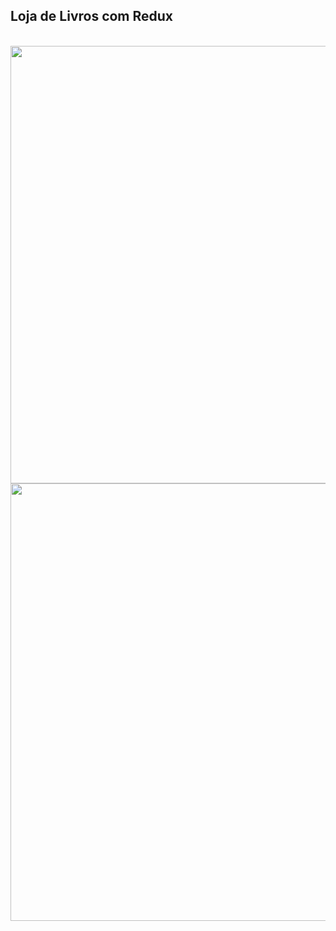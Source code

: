 <div> 
<h2>Loja de Livros com Redux</h2>
<br>
 
<img src="https://user-images.githubusercontent.com/101026041/224557897-6ab3d730-47d6-4b96-ae2a-88bc80398c25.png" width="700px" />
<img src="https://user-images.githubusercontent.com/101026041/224557851-4b023fad-f77e-4fd2-a602-be90bdbbc28e.png" width="700px" />

 </div>

